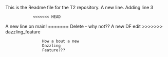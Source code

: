 This is the Readme file for the T2 repository.
A new line.
Adding line 3 

                <<<<<<< HEAD
A new line on main!
                   =======
Delete - why not??
A new DF edit
                    >>>>>>> dazzling_feature
                    
                    How a bout a new
                    Dazzling
                    Feature???
